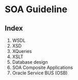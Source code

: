 # SOA Guideline

## Index

1. WSDL
2. XSD
3. XQueries
4. XSLT
5. Database design
6. SOA Composite Applications
7. Oracle Service BUS (OSB)